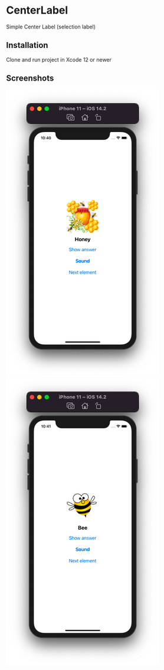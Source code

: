 # CenterLabel

Simple Center Label (selection label)

## Installation

Clone and run project in Xcode 12 or newer

## Screenshots

![Screenshot01](https://github.com/denvolkov/CenterLabel/blob/main/CenterLabel/Screenshots/Screenshot01.png)
![Screenshot02](https://github.com/denvolkov/CenterLabel/blob/main/CenterLabel/Screenshots/Screenshot02.png)
